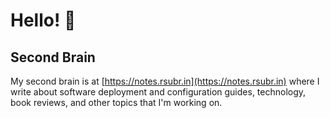 # Hello! 👋

## Second Brain
My second brain is at [https://notes.rsubr.in](https://notes.rsubr.in) where I write about software deployment and configuration guides, technology, book reviews, and other topics that I'm working on.
